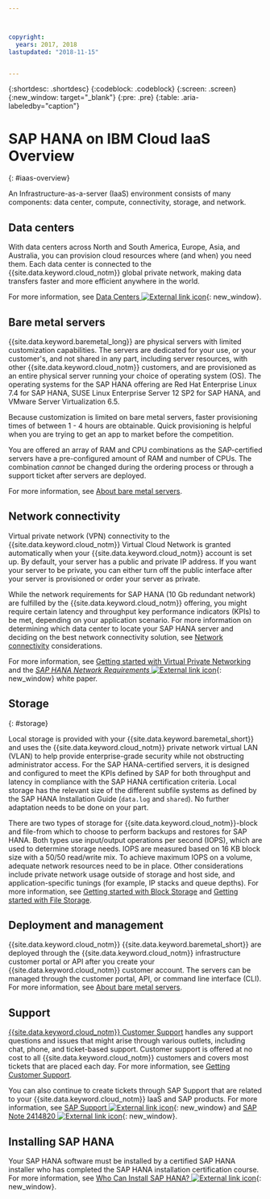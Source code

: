 ```yaml
---



copyright:
  years: 2017, 2018
lastupdated: "2018-11-15"


---
```


{:shortdesc: .shortdesc}
{:codeblock: .codeblock}
{:screen: .screen}
{:new_window: target="_blank"}
{:pre: .pre}
{:table: .aria-labeledby="caption"}

# SAP HANA on IBM Cloud IaaS Overview
{: #iaas-overview}

An Infrastructure-as-a-server (IaaS) environment consists of many components: data center, compute, connectivity, storage, and network.

## Data centers

With data centers across North and South America, Europe, Asia, and Australia, you can provision cloud resources where (and when) you need them. Each data center is connected to the {{site.data.keyword.cloud_notm}} global private network, making data transfers faster and more efficient anywhere in the world.

For more information, see [Data Centers ![External link icon](../../icons/launch-glyph.svg "External link icon")](https://www.ibm.com/cloud-computing/bluemix/data-centers){: new_window}.

## Bare metal servers

{{site.data.keyword.baremetal_long}} are physical servers with limited customization capabilities. The servers are dedicated for your use, or your customer's, and not shared in any part, including server resources, with other {{site.data.keyword.cloud_notm}} customers, and are provisioned as an entire physical server running your choice of operating system (OS). The operating systems for the SAP HANA offering are Red Hat Enterprise Linux 7.4 for SAP HANA, SUSE Linux Enterprise Server 12 SP2 for SAP HANA, and VMware Server Virtualization 6.5.

Because customization is limited on bare metal servers, faster provisioning times of between 1 - 4 hours are obtainable. Quick provisioning is helpful when you are trying to get an app to market before the competition.

You are offered an array of RAM and CPU combinations as the SAP-certified servers have a pre-configured amount of RAM and number of CPUs. The combination *cannot* be changed during the ordering process or through a support ticket after servers are deployed.

For more information, see [About bare metal servers](/docs/bare-metal/about.html#about-bare-metal-servers).

## Network connectivity

Virtual private network (VPN) connectivity to the {{site.data.keyword.cloud_notm}} Virtual Cloud Network is granted automatically when your {{site.data.keyword.cloud_notm}} account is set up. By default, your server has a public and private IP address. If you want your server to be private, you can either turn off the public interface after your server is provisioned or order your server as private.

While the network requirements for SAP HANA (10 Gb redundant network) are fulfilled by the {{site.data.keyword.cloud_notm}} offering, you might require certain latency and throughput key performance indicators (KPIs) to be met, depending on your application scenario. For more information on determining which data center to locate your SAP HANA server and deciding on the best network connectivity solution, see [Network connectivity](/docs/infrastructure/sap-hana/hana-considerations.html#network_connectivity) considerations.

For more information, see [Getting started with Virtual Private Networking](/docs/infrastructure/iaas-vpn/getting-started.html#getting-started-with-virtual-private-networking-vpn-) and the [*SAP HANA Network Requirements* ![External link icon](../../icons/launch-glyph.svg "External link icon")](https://www.sap.com/documents/2016/08/1cd2c2fb-807c-0010-82c7-eda71af511fa.html){: new_window} white paper.

## Storage
{: #storage}

Local storage is provided with your {{site.data.keyword.baremetal_short}} and uses the {{site.data.keyword.cloud_notm}} private network virtual LAN (VLAN) to help provide enterprise-grade security while not obstructing administrator access. For the SAP HANA-certified servers, it is designed and configured to meet the KPIs defined by SAP for both throughput and latency in compliance with the SAP HANA certification criteria. Local storage has the relevant size of the different subfile systems as defined by the SAP HANA Installation Guide (`data.log` and `shared`). No further adaptation needs to be done on your part.

There are two types of storage for {{site.data.keyword.cloud_notm}}-block and file-from which to choose to perform backups and restores for SAP HANA. Both types use input/output operations per second (IOPS), which are used to determine storage needs. IOPS are measured based on 16 KB block size with a 50/50 read/write mix. To achieve maximum IOPS on a volume, adequate network resources need to be in place. Other considerations include private network usage outside of storage and host side, and application-specific tunings (for example, IP stacks and queue depths). For more information, see [Getting started with Block Storage](/docs/infrastructure/BlockStorage/index.html#getting-started-with-block-storage) and [Getting started with File Storage](/docs/infrastructure/FileStorage/index.html#getting-started-with-file-storage).

## Deployment and management

{{site.data.keyword.cloud_notm}} {{site.data.keyword.baremetal_short}} are deployed through the {{site.data.keyword.cloud_notm}} infrastructure customer portal or API after you create your {{site.data.keyword.cloud_notm}} customer account. The servers can be managed through the customer portal, API, or command line interface (CLI). For more information, see [About bare metal servers](/docs/bare-metal/about.html#about-bare-metal-servers).

## Support

[{{site.data.keyword.cloud_notm}} Customer Support](/docs/support/index.html#getting-customer-support) handles any support questions and issues that might arise through various outlets, including chat, phone, and ticket-based support. Customer support is offered at no cost to all {{site.data.keyword.cloud_notm}} customers and covers most tickets that are placed each day. For more information, see [Getting Customer Support](/docs/support/index.html#getting-customer-support).

You can also continue to create tickets through SAP Support that are related to your {{site.data.keyword.cloud_notm}} IaaS and SAP products. For more information, see [SAP Support ![External link icon](../../icons/launch-glyph.svg "External link icon")](https://support.sap.com/en/index.html){: new_window} and [SAP Note 2414820 ![External link icon](../../icons/launch-glyph.svg "External link icon")](https://launchpad.support.sap.com/#/notes/2414820){: new_window}.

## Installing SAP HANA

Your SAP HANA software must be installed by a certified SAP HANA installer who has completed the SAP HANA installation certification course. For more information, see [Who Can Install SAP HANA? ![External link icon](../../icons/launch-glyph.svg "External link icon")](http://www.saphanacentral.com/p/who-can-install-sap-hana.html){: new_window}.
